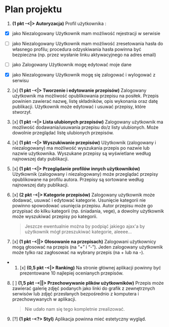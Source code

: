 # Plan projektu

1. __(1 pkt -<|> Autoryzacja)__ Profil użytkownika :
- [x] jako Niezalogowany Użytkownik mam możliwość rejestracji w serwisie
- [ ]  jako Niezalogowany Użytkownik mam możliwość zresetowania hasła do własnego profilu; procedura odzyskiwania hasła powinna być bezpieczna (np. przez wysłanie linku aktywacyjnego na adres email)
- [ ]  jako Zalogowany Użytkownik mogę edytować moje dane
- [x]  jako Niezalogowany Użytkownik mogę się zalogować i wylogować z serwisu


2. [x]  __(1 pkt -<|> Tworzenie i edytowanie przepisów)__ Zalogowany użytkownik ma możliwość opublikowania przepisu na posiłek. Przepis powinien zawierać nazwę, listę składników, opis wykonania oraz datę publikacji. Użytkownik może edytować i usuwać przepisy, które stworzył.

3. [x]  __(1 pkt -<|> Lista ulubionych przepisów)__ Zalogowany użytkownik ma możliwość dodawania/usuwania przepisu do/z listy ulubionych. Może dowolnie przeglądać listę ulubionych przepisów.
4. [x]  __(1 pkt -<|> Wyszukiwanie przepisów)__ Użytkownik (zalogowany i niezalogowany) ma możliwość wyszukania przepis po nazwie lub nazwie użytkownika. Wyszukane przepisy są wyświetlane według najnowszej daty publikacji.
5. [x]  __(1 pkt -<|> Przeglądanie profilów innych użytkowników)__ Użytkownik (zalogowany i niezalogowany) może przeglądać przepisy opublikowane na profilu autora. Przepisy są sortowane według najnowszej daty publikacji.
6. [x]  __(2 pkt -<|> Kategorie przepisów)__ Zalogowany użytkownik może dodawać, usuwać i edytować kategorie. Usunięcie kategorii nie powinno spowodować usunięcia przepisu. Autor przepisu może go przypisać do kilku kategorii (np. śniadania, vege), a dowolny użytkownik może wyszukiwać przepisy po kategorii.
    > Jeszcze ewentualnie można by podpiąć jakiego ajax'a by użytkownik mógł przeszukiwać kategorie, aleeee...
7. [x]  __(1 pkt -<||> Głosowanie na przepisach)__ Zalogowani użytkownicy mogą głosować na przepis (na “+” i “-”). Jeden zalogowany użytkownik może tylko raz zagłosować na wybrany przepis (na + lub na -).
- 1. [x]  __(0,5 pkt -<|> Ranking)__ Na stronie głównej aplikacji powinny być prezentowane 10 najlepiej ocenianych przepisów.
8. [ ]  __(1,5 pkt -<||> Przechowywanie plików użytkowników)__ Przepis może zawierać galerię zdjęć podanych jako linki do grafik z zewnętrznych serwisów lub zdjęć przesłanych bezpośrednio z komputera i przechowywanych w aplikacji.
    >Nie udało nam się tego kompletnie zrealizować.

9. [?]  __(1 pkt -<?> Styl)__ Aplikacja powinna mieć estetyczny wygląd.